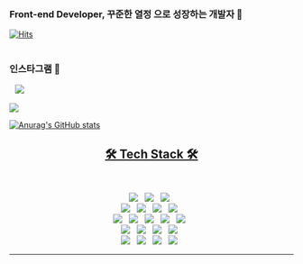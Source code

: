 ### Front-end Developer, 꾸준한 열정 으로 성장하는 개발자 👋


[![Hits](https://hits.seeyoufarm.com/api/count/incr/badge.svg?url=https%3A%2F%2Fgithub.com%2Fhyeonjun&count_bg=%231B61C2&title_bg=%23332020&icon=&icon_color=%23E7E7E7&title=hits&edge_flat=false)](https://hits.seeyoufarm.com)
<br><br>
### 인스타그램 👋
<a href="https://www.instagram.com/raehyeon._.aa/?hl=ko">
 <img 
     src="http://img.shields.io/badge/-raehyeon._.a-white?style=flat&logo=Instagram&link=https://instagram.com/alpox.dev/"
     style="height : auto; margin-left : 10px; margin-right : 10px;"/>
<br><br>

<!--
**reahyeonkim/reahyeonkim** is a ✨ _special_ ✨ repository because its `README.md` (this file) appears on your GitHub profile.

Here are some ideas to get you started:

- 🔭 I’m currently working on ...
- 🌱 I’m currently learning ...
- 👯 I’m looking to collaborate on ...
- 🤔 I’m looking for help with ...
- 💬 Ask me about ...
- 📫 How to reach me: ...
- 😄 Pronouns: ...
- ⚡ Fun fact: ...
-->

<img src="http://mazassumnida.wtf/api/v2/generate_badge?boj=svne92&cache=c">

![Anurag's GitHub stats](https://github-readme-stats.vercel.app/api?username=reahyeonkim&show_icons=true&theme=radical)

<h2 align="center"><b>🛠 Tech Stack 🛠</b></h2>
</br>
<p align="center">
<img src="https://img.shields.io/badge/-Babel-white?style=flat&logo=Babel"/></a> &nbsp
<img src="https://img.shields.io/badge/-Webpack-512BD4?style=flat&logo=Webpack"/></a> &nbsp
<img src="https://img.shields.io/badge/-OpenGL-5586A4?style=flat&logo=OpenGL"/></a> &nbsp
<br>
<img src="https://img.shields.io/badge/-Prettier-DDC84?style=flat&logo=Prettier"/></a> &nbsp
<img src="https://img.shields.io/badge/-JavaScript-F7DF1E?style=flat&logo=JavaScript"/></a> &nbsp
<img src="https://img.shields.io/badge/-ESLint-0769AD?style=flat&logo=ESLint"/></a> &nbsp
<img src="https://img.shields.io/badge/-redux-0769AD?style=flat&logo=redux"/></a> &nbsp
<br>
<img src="https://img.shields.io/badge/-HTML5-E34F26?style=flat&logo=HTML5"/></a> &nbsp
<img src="https://img.shields.io/badge/-CSS3-1572B6?style=flat&logo=CSS3"/></a> &nbsp
<img src="https://img.shields.io/badge/-React-61DAFB?style=flat&logo=React"/></a> &nbsp
<img src="https://img.shields.io/badge/-AngularJS-E23237?style=flat&logo=AngularJS"/></a> &nbsp
<img src="https://img.shields.io/badge/-typescript-E23237?style=flat&logo=typescript"/></a> &nbsp
<br>
<img src="https://img.shields.io/badge/-MySQL-4479A1?style=flat&logo=MySQL"/></a> &nbsp
<img src="https://img.shields.io/badge/-MariaDB-003545?style=flat&logo=MariaDB"/></a> &nbsp
<img src="https://img.shields.io/badge/-MongoDB-47A248?style=flat&logo=MongoDB"/></a> &nbsp
<img src="https://img.shields.io/badge/-Oracle-F80000?style=flat&logo=Oracle"/></a> &nbsp
<br>
<img src="https://img.shields.io/badge/-Java-007396?style=flat&logo=Java"/></a> &nbsp
<img src="https://img.shields.io/badge/-Spring-6DB33F?style=flat&logo=Spring"/></a> &nbsp
<img src="https://img.shields.io/badge/-Spring Boot-6DB33F?style=flat&logo=Spring Boot"/></a> &nbsp
<img src="https://img.shields.io/badge/-Python-000000?style=flat&logo=Python"/></a> &nbsp
<hr />

